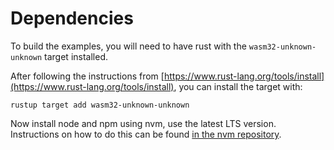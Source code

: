 # Dependencies


To build the examples, you will need to have rust with the `wasm32-unknown-unknown` target installed.

After following the instructions from [https://www.rust-lang.org/tools/install](https://www.rust-lang.org/tools/install), you can install the target with:

```
rustup target add wasm32-unknown-unknown
```

Now install node and npm using nvm, use the latest LTS version.
Instructions on how to do this can be found [in the nvm repository](https://github.com/nvm-sh/nvm).

